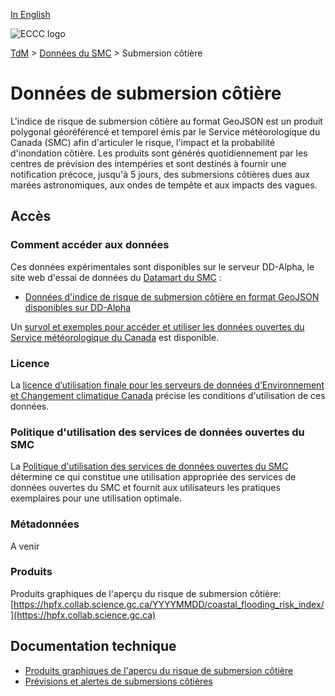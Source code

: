 [In English](readme_coastal-flooding_en.md)

![ECCC logo](../../img_eccc-logo.png)

[TdM](../../readme_fr.md) > [Données du SMC](../readme_fr.md) > Submersion côtière 

# Données de submersion côtière

L'indice de risque de submersion côtière au format GeoJSON est un produit polygonal géoréférencé et temporel émis par le Service météorologique du Canada (SMC) afin d'articuler le risque, l'impact et la probabilité d'inondation côtière. Les produits sont générés quotidiennement par les centres de prévision des intempéries et sont destinés à fournir une notification précoce, jusqu'à 5 jours, des submersions côtières dues aux marées astronomiques, aux ondes de tempête et aux impacts des vagues.

## Accès

### Comment accéder aux données

Ces données expérimentales sont disponibles sur le serveur DD-Alpha, le site web d'essai de données du [Datamart du SMC](../../msc-datamart/readme_fr.md) :

* [Données d'indice de risque de submersion côtière en format GeoJSON disponibles sur DD-Alpha](readme_coastal-flooding-risk-index-datamart_fr.md) 

Un [survol et exemples pour accéder et utiliser les données ouvertes du Service météorologique du Canada](../../usage/readme_fr.md) est disponible. 

### Licence

La [licence d’utilisation finale pour les serveurs de données d’Environnement et Changement climatique Canada](../../licence/readme_fr.md) précise les conditions d'utilisation de ces données.

### Politique d'utilisation des services de données ouvertes du SMC

La [Politique d'utilisation des services de données ouvertes du SMC](../../usage-policy/readme_fr.md) détermine ce qui constitue une utilisation appropriée des services de données ouvertes du SMC et fournit aux utilisateurs les pratiques exemplaires pour une utilisation optimale.

### Métadonnées

A venir

### Produits

Produits graphiques de l'aperçu du risque de submersion côtière: [https://hpfx.collab.science.gc.ca/YYYYMMDD/coastal_flooding_risk_index/](https://hpfx.collab.science.gc.ca)

## Documentation technique

* [Produits graphiques de l'aperçu du risque de submersion côtière](https://hpfx.collab.science.gc.ca/docs/coastal_flooding_risk_outlooks/CoastalFloodingRiskOutlook_Specs_Graphical_1A_FR.pdf) 
* [Prévisions et alertes de submersions côtières](https://www.canada.ca/fr/services/environnement/meteo/autres-services/prevision-alerte-submersions-cotieres.html)



